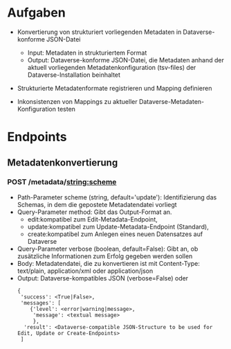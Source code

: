 # Aufgaben
- Konvertierung von strukturiert vorliegenden Metadaten in Dataverse-konforme JSON-Datei
  - Input: Metadaten in strukturiertem Format
  - Output: Dataverse-konforme JSON-Datei, die Metadaten anhand der aktuell vorliegenden Metadatenkonfiguration (tsv-files) der Dataverse-Installation beinhaltet

- Strukturierte Metadatenformate registrieren und Mapping definieren
- Inkonsistenzen von Mappings zu aktueller Dataverse-Metadaten-Konfiguration testen

# Endpoints
## Metadatenkonvertierung

### POST /metadata/<string:scheme>
- Path-Parameter scheme (string, default='update'): Identifizierung das Schemas, in dem die gepostete Metadatendatei vorliegt
- Query-Parameter method: Gibt das Output-Format an. 
  - edit:kompatibel zum Edit-Metadata-Endpoint, 
  - update:kompatibel zum Update-Metadata-Endpoint (Standard), 
  - create:kompatibel zum Anlegen eines neuen Datensatzes auf Dataverse 
- Query-Parameter verbose (boolean, default=False): Gibt an, ob zusätzliche Informationen zum Erfolg gegeben werden sollen
- Body: Metadatendatei, die zu konvertieren ist mit Content-Type: text/plain, application/xml oder application/json
- Output: Dataverse-kompatibles JSON (verbose=False) oder 
  ```
  {
   'success': <True|False>,
   'messages': [
      {'level': <error|warning|message>,
       'message': <textual message>
       },
    'result': <Dataverse-compatible JSON-Structure to be used for Edit, Update or Create-Endpoints>
   ]
  ```
